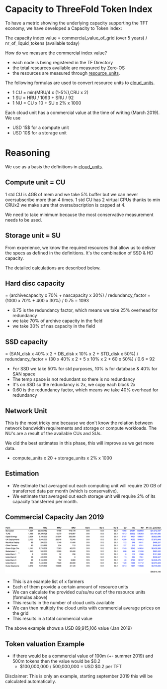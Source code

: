 
# Capacity to ThreeFold Token Index

To have a metric showing the underlying capacity supporting the TFT economy, we have developed a Capacity to Token index:

The capacity index value = commercial_value_of_grid (over 5 years) / nr_of_liquid_tokens (available today)

How do we measure the commercial index value?

- each node is being registered in the TF Directory
- the total resources available are measured by Zero-OS 
- the resources are measured through [resource_units](resource_units.md).

The following formulas are used to convert resource units to [cloud_units](threefold_cloud_units.md).

- 1 CU = min(MRU/4 x (1-5%),CRU x 2)
- 1 SU = HRU / 1093 + SRU / 92
- 1 NU = CU x 10 + SU x 2% x 1000

Each cloud unit has a commercial value at the time of writing (March 2019). We use

- USD 15$ for a compute unit
- USD 10$ for a storage unit

# Reasoning

We use as a basis the definitions in [cloud_units](threefold_cloud_units.md).

## Compute unit = CU

1 std CU is 4GB of mem and we take 5% buffer 
but we can never oversubscribe more than 4 times.
1 std CU has 2 virtual CPUs thanks to min CRUx2 we make sure that oversubscription is capped at 4.

We need to take minimum because the most conservative measurement needs to be used.

## Storage unit = SU

From experience, we know the required resources that allow us to deliver the specs as defined in the definitions.
It's the combination of SSD & HD capacity. 

The detailed calculations are described below.

## Hard disc capacity

= (archivecapacity x 70% + nascapacity x 30%) / redundancy_factor
= (1000 x 70% + 400 x 30%) / 0.75 = 1093

- 0.75 is the redundancy factor, which means we take 25% overhead for redundancy
- we take 70% of archive capacity in the field
- we take 30% of nas capacity in the field

## SSD capacity

= (SAN_disk x 40% x 2 + DB_disk x 10% x 2 + STD_disk x 50%) / redundancy_factor
= (30 x 40% x 2 + 5 x 10% x 2 + 60 x 50%) / 0.6
= 92

- For SSD we take 50% for std purposes, 10% is for database & 40% for SAN space
- The temp space is not redundant so there is no redundancy
- It's on SSD so the redundancy is 2x, we copy each block 2x
- 0.60 is the redundancy factor, which means we take 40% overhead for redundancy

## Network Unit

This is the most tricky one because we don't know the relation between network bandwidth requirements and storage or compute workloads. The NU's are a result of the available CUs and SUs.

We did the best estimates in this phase, this will improve as we get more data.

- compute_units x 20 + storage_units x 2% x 1000

## Estimation

- We estimate that averaged out each computing unit will require 20 GB of transferred data per month (which is conservative).
- We estimate that averaged out each storage unit will require 2% of its capacity transferred per month.


## Commercial Capacity Jan 2019

![](./img/token_value_calc.png)

- This is an example list of x farmers
- Each of them provide a certain amount of resource units
- We can calculate the provided cu/su/nu out of the resource units (formulas above)
- This results in the number of cloud units available
- We can then multiply the cloud units with commercial average prices on the grid
- This results in a total commercial value

The above example shows a USD 89,915,106 value  (Jan 2019)

## Token valuation Example

- if there would be a commercial value of 100m (+- summer 2019) and 500m tokens then the value would be $0.2
    - $100,000,000 / 500,000,000 = USD $0.2 per TFT
    
Disclaimer: This is only an example, starting september 2019 this will be calculated automatically.



